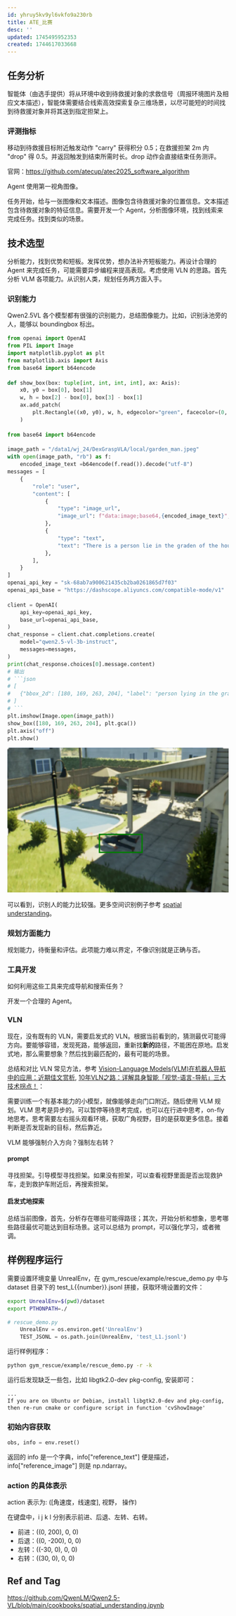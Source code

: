 ```yaml
---
id: yhruy5kv9yl6vkfo9a230rb
title: ATE_比赛
desc: ''
updated: 1745495952353
created: 1744617033668
---
```


## 任务分析

智能体（由选⼿提供）将从环境中收到待救援对象的求救信号（周报环境图⽚及相应⽂本描述），智能体需要结合线索⾼效探索复杂三维场景，以尽可能短的时间找到待救援对象并将其送到指定担架上。

### 评测指标

移动到待救援目标附近触发动作 "carry" 获得积分 0.5；在救援担架 2m 内 "drop" 得 0.5。并返回触发到结束所需时长。drop 动作会直接结束任务测评。

官网：https://github.com/atecup/atec2025_software_algorithm

Agent 使用第一视角图像。

任务开始，给与一张图像和文本描述。图像包含待救援对象的位置信息。文本描述包含待救援对象的特征信息。需要开发一个 Agent，分析图像环境，找到线索来完成任务。找到类似的场景。

## 技术选型

分析能力，找到优势和短板。发挥优势，想办法补齐短板能力。再设计合理的 Agent 来完成任务，可能需要异步编程来提高表现。考虑使用 VLN 的思路。首先分析 VLM 各项能力。从识别人类，规划任务两方面入手。

### 识别能力

Qwen2.5VL 各个模型都有很强的识别能力，总结图像能力。比如，识别泳池旁的人，能够以 boundingbox 标出。

```py
from openai import OpenAI
from PIL import Image
import matplotlib.pyplot as plt
from matplotlib.axis import Axis
from base64 import b64encode

def show_box(box: tuple[int, int, int, int], ax: Axis):
    x0, y0 = box[0], box[1]
    w, h = box[2] - box[0], box[3] - box[1]
    ax.add_patch(
        plt.Rectangle((x0, y0), w, h, edgecolor="green", facecolor=(0, 0, 0, 0), lw=2)
    )

from base64 import b64encode

image_path = "/data1/wj_24/DexGraspVLA/local/garden_man.jpeg"
with open(image_path, "rb") as f:
    encoded_image_text =b64encode(f.read()).decode("utf-8")
messages = [
    {
        "role": "user",
        "content": [
            {
                "type": "image_url",
                "image_url": f"data:image;base64,{encoded_image_text}",
            },
            {
                "type": "text",
                "text": "There is a person lie in the graden of the house with a swimming pool nearby. Please locate the person in the image with its bbox coordinates and its name and output in JSON format.",
            },
        ],
    }
]
openai_api_key = "sk-68ab7a900621435cb2ba0261865d7f03"
openai_api_base = "https://dashscope.aliyuncs.com/compatible-mode/v1"

client = OpenAI(
    api_key=openai_api_key,
    base_url=openai_api_base,
)
chat_response = client.chat.completions.create(
    model="qwen2.5-vl-3b-instruct",
    messages=messages,
)
print(chat_response.choices[0].message.content)
# 输出
# ```json
# [
# 	{"bbox_2d": [180, 169, 263, 204], "label": "person lying in the graden"}
# ]
# ```
plt.imshow(Image.open(image_path))
show_box([180, 169, 263, 204], plt.gca())
plt.axis("off")
plt.show()
```

![bbox](assets/images/robotics.ATE_比赛/bbox.png)

可以看到，识别人的能力比较强。更多空间识别例子参考 [spatial understanding](https://github.com/QwenLM/Qwen2.5-VL/blob/main/cookbooks/spatial_understanding.ipynb)。

### 规划方面能力

规划能力，待衡量和评估。此项能力难以界定，不像识别就是正确与否。

### 工具开发

如何利用这些工具来完成导航和搜索任务？

开发一个合理的 Agent。

### VLN

现在，没有既有的 VLN，需要启发式的 VLN。根据当前看到的，猜测最优可能得方向。要能够容错，发现死路，能够返回，重新找**新的**路径，不能困在原地。启发式地，那么需要想象？然后找到最匹配的，最有可能的场景。

总结和对比 VLN 常见方法，参考 [Vision-Language Models(VLM)在机器人导航中的应用：近期佳文赏析](https://mp.weixin.qq.com/s/IxN-aSiBnsTSReosZPBMzg), [10年VLN之路：详解具身智能「视觉-语言-导航」三大技术拐点！](https://mp.weixin.qq.com/s/pK_dvKxp_agzvEmLwPI9Kg)：

需要训练一个有基本能力的小模型，就像能够走向门口附近。随后使用 VLM 规划。VLM 思考是异步的。可以暂停等待思考完成，也可以在行进中思考，on-fly 地思考。思考需要左右摇头观看环境，获取广角视野，目的是获取更多信息。接着判断是否发现新的目标，然后靠近。

VLM 能够强制介入方向？强制左右转？

#### prompt

寻找担架。引导模型寻找担架。如果没有担架，可以查看视野里面是否出现救护车，走到救护车附近后，再搜索担架。

#### 启发式地探索

总结当前图像，首先，分析存在哪些可能得路径；其次，开始分析和想象，思考哪些路径最优可能达到目标场景。这可以总结为 prompt，可以强化学习，或者微调。

## 样例程序运行

需要设置环境变量 UnrealEnv，在 gym_rescue/example/rescue_demo.py 中与 dataset 目录下的 test_L{{number}}.jsonl 拼接，获取环境设置的文件：

```bash
export UnrealEnv=$(pwd)/dataset
export PTHONPATH=./
```

```py
# rescue_demo.py
    UnrealEnv = os.environ.get('UnrealEnv')
    TEST_JSONL = os.path.join(UnrealEnv, 'test_L1.jsonl')
```

运行样例程序：

```bash
python gym_rescue/example/rescue_demo.py -r -k
```

运行后发现缺乏一些包，比如 libgtk2.0-dev pkg-config, 安装即可：

```
...
If you are on Ubuntu or Debian, install libgtk2.0-dev and pkg-config, then re-run cmake or configure script in function 'cvShowImage'
```

### 初始内容获取

```py
obs, info = env.reset()
```

返回的 info 是一个字典，info["reference_text"] 便是描述，info["reference_image"] 则是 np.ndarray。

### action 的具体表示

action 表示为: ([角速度，线速度], 视野， 操作)

在键盘中，i j k l 分别表示前进、后退、左转、右转。
- 前进：((0, 200), 0, 0)
- 后退：((0, -200), 0, 0)
- 左转：((-30, 0), 0, 0)
- 右转：((30, 0), 0, 0)

## Ref and Tag

https://github.com/QwenLM/Qwen2.5-VL/blob/main/cookbooks/spatial_understanding.ipynb